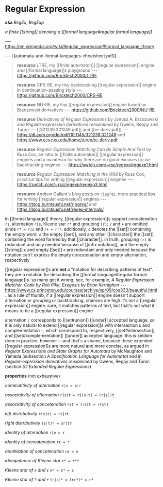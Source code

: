 # Regular Expression

**aka** _RegEx_, _RegExp_

_a finite [[string]] denoting a [[formal language#regular formal language]]_

--- <https://en.wikipedia.org/wiki/Regular_expression#Formal_language_theory>

--- [[automata-and-formal-languages-cheatsheet.pdf]]

> **resource** LTRE, my [[finite automaton]] [[regular expression]] engine and [[formal language]]s playground --- <https://github.com/Bricktech2000/LTRE>

> **resource** CPS-RE, my tiny backtracking [[regular expression]] engine in continuation-passing style --- <https://github.com/Bricktech2000/CPS-RE>

> **resource** NU-RE, my tiny [[regular expression]] engine based on Brzozowski derivatives --- <https://github.com/Bricktech2000/NU-RE>

> **resource** _Derivatives of Regular Expressions_ by Janusz A. Brzozowski and _Regular-expression derivatives reexamined_ by Owens, Reppy and Turon --- [[321239.321249.pdf]] and [[re-deriv.pdf]] --- <https://dl.acm.org/doi/pdf/10.1145/321239.321249> and <https://www.ccs.neu.edu/home/turon/re-deriv.pdf>

> **resource** _Regular Expression Matching Can Be Simple And Fast_ by Russ Cox, an intro to [[finite automaton]] [[regular expression]] engines and a manifesto for why there are no good excuses to use backtracking engines --- <https://swtch.com/~rsc/regexp/regexp1.html>

> **resource** _Regular Expression Matching in the Wild_ by Russ Cox, practical tips for writing [[regular expression]] engines --- <https://swtch.com/~rsc/regexp/regexp3.html>

> **resource** Andrew Gallant's blog posts on `ripgrep`, more practical tips for writing [[regular expression]] engines --- <https://blog.burntsushi.net/ripgrep/> and <https://blog.burntsushi.net/regex-internals/>

in [[formal language]] theory, [[regular expression]]s support concatenation `rs`, alternation `r|s`, Kleene star `r*` and grouping `(r)`; `?` and `+` are omitted since `r? = r|ε` and `r+ = rr*`. additionaly, `ε` denotes the [[set]] containing the empty word, `∅` the empty [[set]], and any other [[character]] the [[set]] containing the word formed by that [[character]]. in truth, grouping `(r)` is redundant and only needed because of [[infix notation]], and the empty [[string]] `ε` and empty [[set]] `∅` are redundant and only needed because the notation can't express the empty concatenation and empty alternation, respectively

[[regular expression]]s are **not** a "notation for describing patterns of text". they are a notation for describing the [[formal language#regular formal language]]s. so many get it wrong; see, for example, _A Regular Expression Matcher. Code by Rob Pike, Exegesis by Brian Kernighan_ --- <https://www.cs.princeton.edu/courses/archive/spr09/cos333/beautiful.html>. as a rule of thumb, if a [[regular expression]] engine doesn't support alternation or grouping or backtracking, chances are high it's not a [[regular expression]] engine. sure, it matches patterns of text, but that's not what it means to be a [[regular expression]] engine

alternation `|` corresponds to [[set#union]] [[under]] accepted language, so it is only natural to extend [[regular expression]]s with intersection `&` and complementation `~`, which correspond to, respectively, [[set#intersection]] and [[set#complementation]] [[under]] accepted language. this is seldom done in practice, however---and that's a shame, because these extended [[regular expression]]s are more natural and more concise, as argued in _Regular Expressions and State Graphs for Automata_ by McNaughton and Yamada (subsection _A Specification Language for Automata_) and in _Regular-expression derivatives reexamined_ by Owens, Reppy and Turon (section _5.1 Extended Regular Expressions_)

**properties** (not exhaustive)

_commutitivity of alternation_ `r|s = s|r`

_associativity of alternation_ `r|s|t = r|(s|t) = (r|s)|t`

_associativity of concatenation_ `rst = (rs)t = r(st)`

_left distributivity_ `r(s|t) = rs|rt`

_right distributivity_ `(s|t)r = sr|tr`

_identity of alternation_ `r|∅ = r`

_identity of concatenation_ `rε = r`

_annihilation of concatenation_ `r∅ = ∅`

_idempotence of Kleene star_ `r* = r**`

_Kleene star of `∅` and `ε`_ `∅* = ε* = ε`

_Kleene star of `?` and `+`_ `(r|ε)* = (rr*)* = r*`
